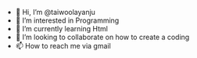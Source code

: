 - 👋 Hi, I’m @taiwoolayanju
- 👀 I’m interested in Programming
- 🌱 I’m currently learning Html
- 💞️ I’m looking to collaborate on how to create a coding
- 📫 How to reach me via gmail

<!---
taiwoolayanju/taiwoolayanju is a ✨ special ✨ repository because its `README.md` (this file) appears on your GitHub profile.
You can click the Preview link to take a look at your changes.
--->
